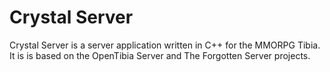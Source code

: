 Crystal Server
===============

Crystal Server is a server application written in C++ for the MMORPG Tibia. It is is based on the OpenTibia Server and The Forgotten Server projects.
